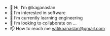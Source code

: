 - 👋 Hi, I’m @kaganaslan
- 👀 I’m interested in software 
- 🌱 I’m currently learning engineering
- 💞️ I’m looking to collaborate on ...
- 📫 How to reach me vatikaanaslan@gmail.com
<!---
kaganaslan/kaganaslan is a ✨ special ✨ repository because its `README.md` (this file) appears on your GitHub profile.
You can click the Preview link to take a look at your changes.
--->
